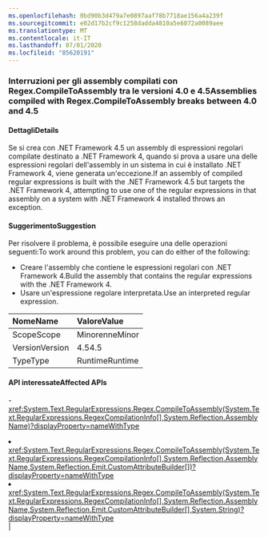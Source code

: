 ```yaml
---
ms.openlocfilehash: 0bd90b3d479a7e0897aaf78b7718ae156a4a239f
ms.sourcegitcommit: e02d17b2cf9c1258dadda4810a5e6072a0089aee
ms.translationtype: MT
ms.contentlocale: it-IT
ms.lasthandoff: 07/01/2020
ms.locfileid: "85620191"
---
```

### <a name="assemblies-compiled-with-regexcompiletoassembly-breaks-between-40-and-45"></a><span data-ttu-id="fb2d6-101">Interruzioni per gli assembly compilati con Regex.CompileToAssembly tra le versioni 4.0 e 4.5</span><span class="sxs-lookup"><span data-stu-id="fb2d6-101">Assemblies compiled with Regex.CompileToAssembly breaks between 4.0 and 4.5</span></span>

#### <a name="details"></a><span data-ttu-id="fb2d6-102">Dettagli</span><span class="sxs-lookup"><span data-stu-id="fb2d6-102">Details</span></span>

<span data-ttu-id="fb2d6-103">Se si crea con .NET Framework 4.5 un assembly di espressioni regolari compilate destinato a .NET Framework 4, quando si prova a usare una delle espressioni regolari dell'assembly in un sistema in cui è installato .NET Framework 4, viene generata un'eccezione.</span><span class="sxs-lookup"><span data-stu-id="fb2d6-103">If an assembly of compiled regular expressions is built with the .NET Framework 4.5 but targets the .NET Framework 4, attempting to use one of the regular expressions in that assembly on a system with .NET Framework 4 installed throws an exception.</span></span>

#### <a name="suggestion"></a><span data-ttu-id="fb2d6-104">Suggerimento</span><span class="sxs-lookup"><span data-stu-id="fb2d6-104">Suggestion</span></span>

<span data-ttu-id="fb2d6-105">Per risolvere il problema, è possibile eseguire una delle operazioni seguenti:</span><span class="sxs-lookup"><span data-stu-id="fb2d6-105">To work around this problem, you can do either of the following:</span></span><ul><li><span data-ttu-id="fb2d6-106">Creare l'assembly che contiene le espressioni regolari con .NET Framework 4.</span><span class="sxs-lookup"><span data-stu-id="fb2d6-106">Build the assembly that contains the regular expressions with the .NET Framework 4.</span></span></li><li><span data-ttu-id="fb2d6-107">Usare un'espressione regolare interpretata.</span><span class="sxs-lookup"><span data-stu-id="fb2d6-107">Use an interpreted regular expression.</span></span></li></ul>

| <span data-ttu-id="fb2d6-108">Nome</span><span class="sxs-lookup"><span data-stu-id="fb2d6-108">Name</span></span>    | <span data-ttu-id="fb2d6-109">Valore</span><span class="sxs-lookup"><span data-stu-id="fb2d6-109">Value</span></span>       |
|:--------|:------------|
| <span data-ttu-id="fb2d6-110">Scope</span><span class="sxs-lookup"><span data-stu-id="fb2d6-110">Scope</span></span>   |<span data-ttu-id="fb2d6-111">Minorenne</span><span class="sxs-lookup"><span data-stu-id="fb2d6-111">Minor</span></span>|
|<span data-ttu-id="fb2d6-112">Version</span><span class="sxs-lookup"><span data-stu-id="fb2d6-112">Version</span></span>|<span data-ttu-id="fb2d6-113">4.5</span><span class="sxs-lookup"><span data-stu-id="fb2d6-113">4.5</span></span>|
|<span data-ttu-id="fb2d6-114">Type</span><span class="sxs-lookup"><span data-stu-id="fb2d6-114">Type</span></span>|<span data-ttu-id="fb2d6-115">Runtime</span><span class="sxs-lookup"><span data-stu-id="fb2d6-115">Runtime</span></span>

#### <a name="affected-apis"></a><span data-ttu-id="fb2d6-116">API interessate</span><span class="sxs-lookup"><span data-stu-id="fb2d6-116">Affected APIs</span></span>

-<xref:System.Text.RegularExpressions.Regex.CompileToAssembly(System.Text.RegularExpressions.RegexCompilationInfo[],System.Reflection.AssemblyName)?displayProperty=nameWithType></li><li><xref:System.Text.RegularExpressions.Regex.CompileToAssembly(System.Text.RegularExpressions.RegexCompilationInfo[],System.Reflection.AssemblyName,System.Reflection.Emit.CustomAttributeBuilder[])?displayProperty=nameWithType></li><li><xref:System.Text.RegularExpressions.Regex.CompileToAssembly(System.Text.RegularExpressions.RegexCompilationInfo[],System.Reflection.AssemblyName,System.Reflection.Emit.CustomAttributeBuilder[],System.String)?displayProperty=nameWithType></li></ul>|

